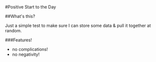 #Positive Start to the Day

##What's this?

Just a simple test to make sure I can store some data & pull it together at random.

###Features!
- no complications!
- no negativity!